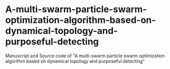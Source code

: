 # A-multi-swarm-particle-swarm-optimization-algorithm-based-on-dynamical-topology-and-purposeful-detecting
Manuscript and Source code of "A multi-swarm particle swarm optimization algorithm
based on dynamical topology and purposeful detecting"
